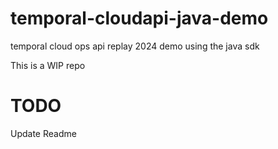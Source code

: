 # temporal-cloudapi-java-demo
temporal cloud ops api replay 2024 demo using the java sdk

This is a WIP repo

# TODO
Update Readme
